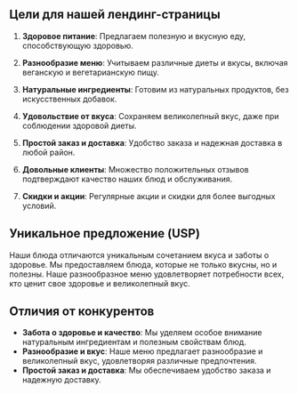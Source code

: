 ## Цели для нашей лендинг-страницы

1. **Здоровое питание**: Предлагаем полезную и вкусную еду, способствующую здоровью.

2. **Разнообразие меню**: Учитываем различные диеты и вкусы, включая веганскую и вегетарианскую пищу.

3. **Натуральные ингредиенты**: Готовим из натуральных продуктов, без искусственных добавок.

4. **Удовольствие от вкуса**: Сохраняем великолепный вкус, даже при соблюдении здоровой диеты.

5. **Простой заказ и доставка**: Удобство заказа и надежная доставка в любой район.

6. **Довольные клиенты**: Множество положительных отзывов подтверждают качество наших блюд и обслуживания.

7. **Скидки и акции**: Регулярные акции и скидки для более выгодных условий.

## Уникальное предложение (USP)

Наши блюда отличаются уникальным сочетанием вкуса и заботы о здоровье. Мы предоставляем блюда, которые не только вкусны, но и полезны. Наше разнообразное меню удовлетворяет потребности всех, кто ценит свое здоровье и великолепный вкус.

## Отличия от конкурентов

- **Забота о здоровье и качество**: Мы уделяем особое внимание натуральным ингредиентам и полезным свойствам блюд.
- **Разнообразие и вкус**: Наше меню предлагает разнообразие и великолепный вкус, удовлетворяя различные предпочтения.
- **Простой заказ и доставка**: Мы обеспечиваем удобство заказа и надежную доставку.


